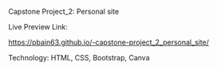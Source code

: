 
Capstone Project_2: Personal site


Live Preview Link:


https://pbain63.github.io/-capstone-project_2_personal_site/



Technology: HTML, CSS, Bootstrap, Canva
